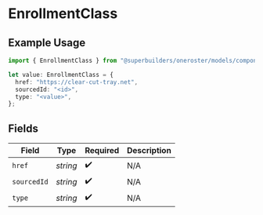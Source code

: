 # EnrollmentClass

## Example Usage

```typescript
import { EnrollmentClass } from "@superbuilders/oneroster/models/components";

let value: EnrollmentClass = {
  href: "https://clear-cut-tray.net",
  sourcedId: "<id>",
  type: "<value>",
};
```

## Fields

| Field              | Type               | Required           | Description        |
| ------------------ | ------------------ | ------------------ | ------------------ |
| `href`             | *string*           | :heavy_check_mark: | N/A                |
| `sourcedId`        | *string*           | :heavy_check_mark: | N/A                |
| `type`             | *string*           | :heavy_check_mark: | N/A                |